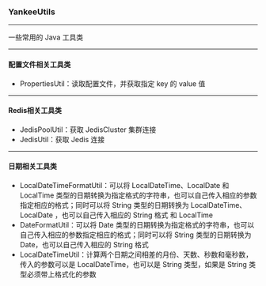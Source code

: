### YankeeUtils

---
一些常用的 Java 工具类

---
#### 配置文件相关工具类
- PropertiesUtil：读取配置文件，并获取指定 key 的 value 值

---
#### Redis相关工具类
- JedisPoolUtil：获取 JedisCluster 集群连接
- JedisUtil：获取 Jedis 连接

---
#### 日期相关工具类
- LocalDateTimeFormatUtil：可以将 LocalDateTime、LocalDate 和 LocalTime 类型的日期转换为指定格式的字符串，也可以自己传入相应的参数指定相应的格式；同时可以将 String 类型的日期转换为 LocalDateTime、LocalDate
，也可以自己传入相应的 String 格式
 和 LocalTime
- DateFormatUtil：可以将 Date 类型的日期转换为指定格式的字符串，也可以自己传入相应的参数指定相应的格式；同时可以将 String 类型的日期转换为 Date，也可以自己传入相应的 String 格式
- LocalDateTimeUtil：计算两个日期之间相差的月份、天数、秒数和毫秒数，传入的参数可以是 LocalDateTime，也可以是 String 类型，如果是 String 类型必须带上格式化的参数